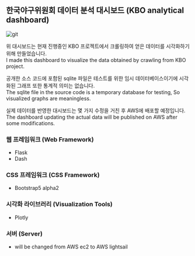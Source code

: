 

## 한국야구위원회 데이터 분석 대시보드 (KBO analytical dashboard)

![git](https://user-images.githubusercontent.com/42489770/117327030-2b205500-aecd-11eb-937f-438108cbbee3.jpg)

위 대시보드는 현재 진행중인 KBO 프로젝트에서 크롤링하여 얻은 데이터를 시각화하기 위해 만들었습니다.  
I made this dashboard to visualize the data obtained by crawling from KBO project.  

공개한 소스 코드에 포함된 sqlite 파일은 테스트를 위한 임시 데이터베이스이기에 시각화된 그래프 또한 통계적 의미는 없습니다.    
The sqlite file in the source code is a temporary database for testing, So visualized graphs are meaningless.

실제 데이터를 반영한 대시보드는 몇 가지 수정을 거친 후 AWS에 배포할 예정입니다.   
The dashboard updating the actual data will be published on AWS after some modifications.  

### 웹 프레임워크 (Web Framework)
- Flask
- Dash

### CSS 프레임워크 (CSS Framework)
- Bootstrap5 alpha2

### 시각화 라이브러리 (Visualization Tools)
- Plotly

### 서버 (Server)
- will be changed from AWS ec2 to AWS lightsail

